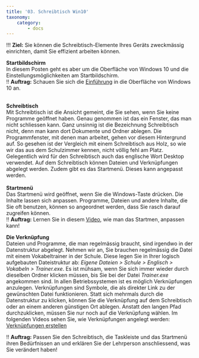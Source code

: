 ```yaml
---
title: '03. Schreibtisch Win10'
taxonomy:
    category:
        - docs
---
```


!!! **Ziel:** Sie können die Schreibtisch-Elemente Ihres Geräts zweckmässig einrichten, damit Sie effizient arbeiten können.

**Startbildschirm**<br>
In diesem Posten geht es aber um die Oberfläche von Windows 10 und die Einstellungsmöglichkeiten am Startbildschirm.<br>
!! **Auftrag:** Schauen Sie sich die [Einführung](https://www.youtube.com/watch?v=5hf7uCBC2Wk) in die Oberfläche von Windows 10 an.<br><br>

**Schreibtisch**<br>
Mit Schreibtisch ist die Ansicht gemeint, die Sie sehen, wenn Sie keine Programme geöffnet haben. Genau genommen ist das ein Fenster, das man nicht schliessen kann. Ganz unsinnig ist die Bezeichnung Schreibtisch nicht, denn man kann dort Dokumente und Ordner ablegen. Die Programmfenster, mit denen man arbeitet, gehen vor diesem Hintergrund auf. So gesehen ist der Vergleich mit einem Schreibtisch aus Holz, so wie wir das aus dem Schulzimmer kennen, nicht völlig fehl am Platz. Gelegentlich wird für den Schreibtisch auch das englische Wort Desktop verwendet. Auf dem Schreibtisch können Dateien und Verknüpfungen abgelegt werden. Zudem gibt es das Startmenü. Dieses kann angepasst werden.<br><br>
**Startmenü**<br>
Das Startmenü wird geöffnet, wenn Sie die Windows-Taste drücken. Die Inhalte lassen sich anpassen. Programme, Dateien und andere Inhalte, die Sie oft benutzen, können so angeordnet werden, dass Sie rasch darauf zugreifen können.<br>
!! **Auftrag:** Lernen Sie in diesem [Video](https://www.youtube.com/watch?v=oy9LD_jU2bI|), wie man das Startmen¸ anpassen kann!

**Die Verknüpfung**<br>
Dateien und Programme, die man regelmässig braucht, sind irgendwo in der Datenstruktur abgelegt. Nehmen wir an, Sie brauchen regelmässig die Datei mit einem Vokabeltrainer in der Schule. Diese legen Sie in Ihrer logisch aufgebauten Dateistruktur ab: *Eigene Dateien > Schule > Englisch > Vokabeln > Trainer.exe*. Es ist mühsam, wenn Sie sich immer wieder durch dieselben Ordner klicken müssen, bis Sie bei der Datei *Trainer.exe* angekommen sind. In allen Betriebssystemen ist es möglich Verknüpfungen anzulegen. Verknüpfungen sind Symbole, die als direkter Link zu der gewünschten Datei funktionieren. Statt sich mehrmals durch die Datenstruktur zu klicken, können Sie die Verknüpfung auf dem Schreibtisch oder an einem anderen günstigen Ort ablegen. Anstatt den langen Pfad durchzuklicken, müssen Sie nur noch auf die Verknüpfung wählen. Im folgenden Videos sehen Sie, wie Verknüpfungen angelegt werden: [Verknüpfungen erstellen](http://www.youtube.com/watch?v=38DslYr28nw)

!! **Auftrag:** Passen Sie den Schreibtisch, die Taskleiste und das Startmenü ihren Bedürfnissen an und erklären Sie der Lehrperson anschliessend, was Sie verändert haben!
